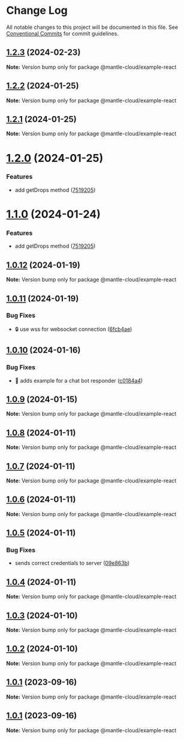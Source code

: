 # Change Log

All notable changes to this project will be documented in this file.
See [Conventional Commits](https://conventionalcommits.org) for commit guidelines.

## [1.2.3](https://github.com/mantle-cloud/mantle-js-sdk/compare/@mantle-cloud/example-react@1.2.2...@mantle-cloud/example-react@1.2.3) (2024-02-23)

**Note:** Version bump only for package @mantle-cloud/example-react





## [1.2.2](https://github.com/mantle-cloud/mantle-js-sdk/compare/@mantle-cloud/example-react@1.2.1...@mantle-cloud/example-react@1.2.2) (2024-01-25)

**Note:** Version bump only for package @mantle-cloud/example-react





## [1.2.1](https://github.com/mantle-cloud/mantle-js-sdk/compare/@mantle-cloud/example-react@1.2.0...@mantle-cloud/example-react@1.2.1) (2024-01-25)

**Note:** Version bump only for package @mantle-cloud/example-react





# [1.2.0](https://github.com/mantle-cloud/mantle-js-sdk/compare/@mantle-cloud/example-react@1.0.12...@mantle-cloud/example-react@1.2.0) (2024-01-25)


### Features

* add getDrops method ([7519205](https://github.com/mantle-cloud/mantle-js-sdk/commit/7519205ccc6ff7ce57f01e43c1a77f8a1b445968))





# [1.1.0](https://github.com/mantle-cloud/mantle-js-sdk/compare/@mantle-cloud/example-react@1.0.12...@mantle-cloud/example-react@1.1.0) (2024-01-24)


### Features

* add getDrops method ([7519205](https://github.com/mantle-cloud/mantle-js-sdk/commit/7519205ccc6ff7ce57f01e43c1a77f8a1b445968))





## [1.0.12](https://github.com/mantle-cloud/mantle-js-sdk/compare/@mantle-cloud/example-react@1.0.11...@mantle-cloud/example-react@1.0.12) (2024-01-19)

**Note:** Version bump only for package @mantle-cloud/example-react





## [1.0.11](https://github.com/mantle-cloud/mantle-js-sdk/compare/@mantle-cloud/example-react@1.0.10...@mantle-cloud/example-react@1.0.11) (2024-01-19)


### Bug Fixes

* :lock: use wss for websocket connection ([6fcb4ae](https://github.com/mantle-cloud/mantle-js-sdk/commit/6fcb4ae1e003336cb4871754f11759e20099e431))





## [1.0.10](https://github.com/mantle-cloud/mantle-js-sdk/compare/@mantle-cloud/example-react@1.0.9...@mantle-cloud/example-react@1.0.10) (2024-01-16)


### Bug Fixes

* :construction: adds example for a chat bot responder ([c0184a4](https://github.com/mantle-cloud/mantle-js-sdk/commit/c0184a4d8ad9d0b8098b3d0c18084569175b73e3))





## [1.0.9](https://github.com/mantle-cloud/mantle-js-sdk/compare/@mantle-cloud/example-react@1.0.8...@mantle-cloud/example-react@1.0.9) (2024-01-15)

**Note:** Version bump only for package @mantle-cloud/example-react





## [1.0.8](https://github.com/mantle-cloud/mantle-js-sdk/compare/@mantle-cloud/example-react@1.0.7...@mantle-cloud/example-react@1.0.8) (2024-01-11)

**Note:** Version bump only for package @mantle-cloud/example-react





## [1.0.7](https://github.com/mantle-cloud/mantle-js-sdk/compare/@mantle-cloud/example-react@1.0.6...@mantle-cloud/example-react@1.0.7) (2024-01-11)

**Note:** Version bump only for package @mantle-cloud/example-react





## [1.0.6](https://github.com/mantle-cloud/mantle-js-sdk/compare/@mantle-cloud/example-react@1.0.5...@mantle-cloud/example-react@1.0.6) (2024-01-11)

**Note:** Version bump only for package @mantle-cloud/example-react





## [1.0.5](https://github.com/mantle-cloud/mantle-js-sdk/compare/@mantle-cloud/example-react@1.0.4...@mantle-cloud/example-react@1.0.5) (2024-01-11)


### Bug Fixes

* sends correct credentials to server ([09e863b](https://github.com/mantle-cloud/mantle-js-sdk/commit/09e863bc9966613596924f5959a1c017d92439ee))





## [1.0.4](https://github.com/mantle-cloud/mantle-js-sdk/compare/@mantle-cloud/example-react@1.0.3...@mantle-cloud/example-react@1.0.4) (2024-01-11)

**Note:** Version bump only for package @mantle-cloud/example-react





## [1.0.3](https://github.com/mantle-cloud/mantle-js-sdk/compare/@mantle-cloud/example-react@1.0.2...@mantle-cloud/example-react@1.0.3) (2024-01-10)

**Note:** Version bump only for package @mantle-cloud/example-react





## [1.0.2](https://github.com/mantle-cloud/mantle-js-sdk/compare/@mantle-cloud/example-react@1.0.1...@mantle-cloud/example-react@1.0.2) (2024-01-10)

**Note:** Version bump only for package @mantle-cloud/example-react





## [1.0.1](https://github.com/mantle-cloud/mantle-js-sdk/compare/@mantle-cloud/example-react@1.0.1...@mantle-cloud/example-react@1.0.1) (2023-09-16)

**Note:** Version bump only for package @mantle-cloud/example-react





## [1.0.1](https://github.com/mantle-cloud/mantle-js-sdk/compare/@mantle-cloud/example-react@1.1.0...@mantle-cloud/example-react@1.0.1) (2023-09-16)

**Note:** Version bump only for package @mantle-cloud/example-react
